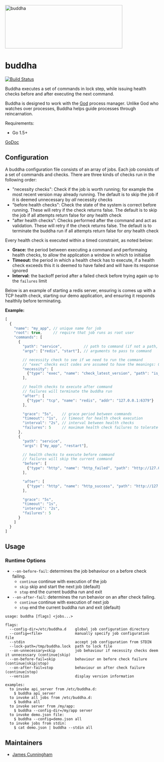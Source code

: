 <img src="http://i.imgur.com/Cz0Ee3h.png" width="384" height="142" alt="buddha" />

buddha
=======

[![Build Status](https://travis-ci.org/pusher/buddha.svg?branch=master)](https://travis-ci.org/pusher/buddha)

Buddha executes a set of commands in lock step, while issuing health checks before and after executing the next command.

Buddha is designed to work with the [God](http://godrb.com/) process manager. Unlike God who watches over processes, Buddha helps guide processes through reincarnation.

Requirements:

  - Go 1.5+

[GoDoc](https://godoc.org/github.com/pusher/buddha)


Configuration
-------------

A buddha configuration file consists of an array of jobs. Each job consists of a set of commands and checks. There are three kinds of checks run in the following order:

  - "necessity checks": Check if the job is worth running; for example the most recent version may already running. The default is to skip the job if it is deemed unnecessary by *all* necessity checks
  - "before health checks": Check the state of the system is correct before running. These will retry if the check returns false. The default is to skip the job if all attempts return false for *any* health check
  - "after health checks": Checks performed after the command and act as validation. These will retry if the check returns false. The default is to terminate the buddha run if all attempts return false for *any* health check

Every health check is executed within a timed constraint, as noted below:

  - **Grace:** the period between executing a command and performaing health checks, to allow the application a window in which to initialise
  - **Timeout:** the period in which a health check has to execute, if a health check exceeds this it is deemed to have failed and will have its response ignored
  - **Interval:** the backoff period after a failed check before trying again up to the `failures` limit

Below is an example of starting a redis server, ensuring is comes up with a TCP health check, starting our demo application, and ensuring it responds healthily before terminating.

**Example:**

```js
[
  {
    "name": "my_app", // unique name for job
    "root": true,     // require that job runs as root user
    "commands": [
      {
        "path": "service",          // path to command (if not a path, $PATH environment will be searched)
        "args": ["redis", "start"], // arguments to pass to command

        // necessity check to see if we need to run the command
        // "exec" checks exit codes are assumed to have the meanings: 0 => true, 1 => false, 2 => error
        "necessity": [
          {"type": "exec", "name": "check_latest_version", "path": "is_latest_version" }
        ],

        // health checks to execute after command
        // failures will terminate the buddha run
        "after": [
          {"type": "tcp", "name": "redis", "addr": "127.0.0.1:6379"}
        ],

        "grace": "5s",    // grace period between commands
        "timeout": "1s",  // timeout for health check execution
        "interval": "2s", // interval between health checks
        "failures": 5     // maximum health check failures to tolerate
      },
      {
        "path": "service",
        "args": ["my_app", "restart"],

        // health checks to execute before command
        // failures will skip the current command
        "before": [
          {"type": "http", "name": "http_failed", "path": "http://127.0.0.1:8080/health_check", "expect": [500]}
        ],

        "after": [
          {"type": "http", "name": "http_success", "path": "http://127.0.0.1:8080/health_check", "expect": [200]}
        ],

        "grace": "5s",
        "timeout": "1s",
        "interval": "2s",
        "failures": 5
      }
    ]
  }
]

```


Usage
-----

### Runtime Options

  - `--on-before-fail`: determines the job behaviour on a before check failing.
    - `continue` continue with execution of the job
    - `skip` skip and start the next job (default)
    - `stop` end the current buddha run and exit
  - `--on-after-fail`: determines the run behavior on an after check failing.
    - `continue` continue with execution of next job
    - `stop` end the current buddha run and exit (default)

```
usage: buddha [flags] <jobs...>

flags:
  --config-dir=/etc/buddha.d    global job configuration directory
  --config=<file>               manually specify job configuration file
  --stdin                       accept job configuration from STDIN
  --lock-path=/tmp/buddha.lock  path to lock file
  --on-unnecessary=skip         job behaviour if necessity checks deem it unnecessary (continue|skip)
  --on-before-fail=skip         behaviour on before check failure (continue|skip|stop)
  --on-after-fail=stop          behaviour on after check failure (continue|stop)
  --version                     display version information

examples:
  to invoke api_server from /etc/buddha.d:
    $ buddha api_server
  to invoke all jobs from /etc/buddha.d:
    $ buddha all
  to invoke server from /my/app:
    $ buddha --config-dir=/my/app server
  to invoke demo.json file:
    $ buddha --config=demo.json all
  to invoke jobs from stdin:
    $ cat demo.json | buddha --stdin all
```

Maintainers
-----------

  - [James Cunningham](https://github.com/jamescun)

